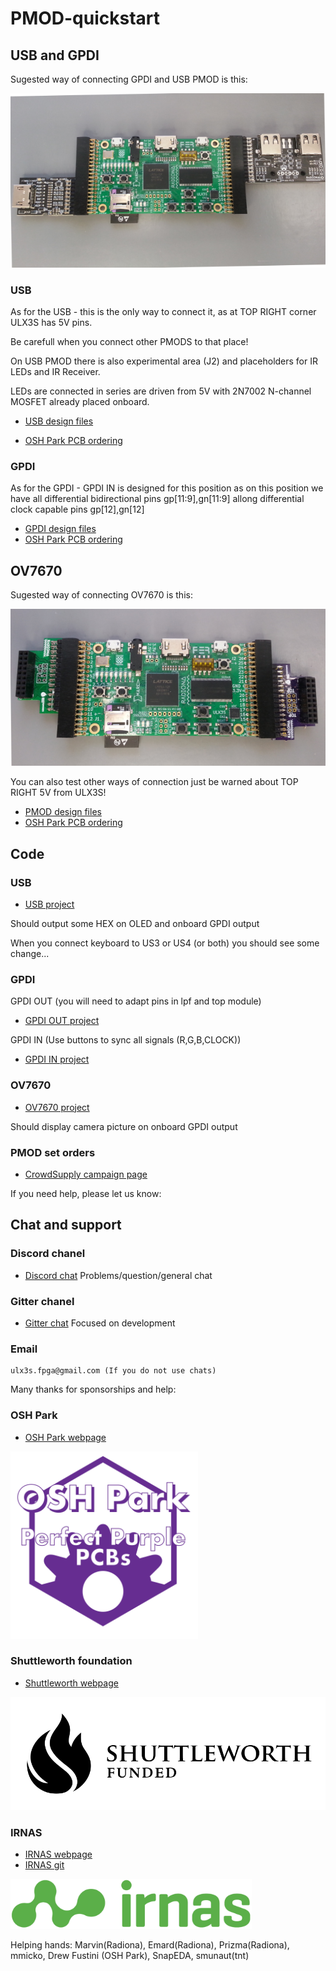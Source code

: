 # PMOD-quickstart

## USB and GPDI

Sugested way of connecting GPDI and USB PMOD is this:

![PMOD_USB_GPDI](pic/GPDI_USB.png)

### USB

As for the USB - this is the only way to connect it, as at TOP RIGHT corner ULX3S has 5V pins.

Be carefull when you connect other PMODS to that place!

On USB PMOD there is also experimental area (J2) and placeholders for IR LEDs and IR Receiver.

LEDs are connected in series are driven from 5V with 2N7002 N-channel MOSFET already placed onboard.

* [USB design files](hhttps://github.com/goran-mahovlic/ulx3s-PMOD/tree/master/USB)

* [OSH Park PCB ordering](https://oshpark.com/shared_projects/TgORPIvj)

### GPDI

As for the GPDI - GPDI IN is designed for this position as on this position we have all differential bidirectional pins gp[11:9],gn[11:9] allong differential clock capable pins gp[12],gn[12]

* [GPDI design files](https://github.com/goran-mahovlic/ulx3s-PMOD/tree/master/GPDI_ULX3S_PMOD)
* [OSH Park PCB ordering](https://oshpark.com/shared_projects/18Ev7IXp)

## OV7670

Sugested way of connecting OV7670 is this:

![PMOD_OV7670](pic/OV7670.png)

You can also test other ways of connection just be warned about TOP RIGHT 5V from ULX3S!

* [PMOD design files](https://github.com/goran-mahovlic/ulx3s-PMOD/tree/master/OV7670)
* [OSH Park PCB ordering](https://oshpark.com/shared_projects/qdydUa2Y)

## Code

### USB

* [USB project](https://github.com/emard/ulx3s-misc/tree/master/examples/usb/proj/lattice/ulx3s/usbhid_host)

Should output some HEX on OLED and onboard GPDI output

When you connect keyboard to US3 or US4 (or both) you should see some change...

### GPDI

GPDI OUT (you will need to adapt pins in lpf and top module)

* [GPDI OUT project](https://github.com/emard/ulx3s-misc/tree/master/examples/dvi)

GPDI IN (Use buttons to sync all signals (R,G,B,CLOCK))

* [GPDI IN project](https://github.com/emard/ulx3s-misc/tree/master/examples/dvi_in)

### OV7670

* [OV7670 project](https://github.com/emard/ulx3s-misc/tree/master/examples/ov7670_dvi/proj/ulx3s_ov7670_dvi)

Should display camera picture on onboard GPDI output

### PMOD set orders

* [CrowdSupply campaign page](https://www.crowdsupply.com/radiona/ulx3s)

If you need help, please let us know:

## Chat and support

### Discord chanel

* [Discord chat](https://discord.gg/qwMUk6W) Problems/question/general chat

### Gitter chanel

* [Gitter chat](https://gitter.im/ulx3s/Lobby) Focused on development

### Email

    ulx3s.fpga@gmail.com (If you do not use chats)

Many thanks for sponsorships and help:

### OSH Park

* [OSH Park webpage](https://oshpark.com/)

<img src="pic/HexLogo-Purple.svg" width="300" height="300"> 

### Shuttleworth foundation

* [Shuttleworth webpage](https://shuttleworthfoundation.org/)

![Shuttleworth](https://github.com/ShuttleworthFoundation/Logos/blob/master/Shuttleworth%20Funded/Shuttleworth%20Funded%20Black/Shuttleworth%20Funded.svg)

### IRNAS

* [IRNAS webpage](https://www.irnas.eu/)
* [IRNAS git](https://github.com/IRNAS)
	
<img src="https://github.com/IRNAS/smartparks-rhino-tracker-mechanics/blob/master/logo/irnas-logo.png" height="80">

Helping hands: Marvin(Radiona), Emard(Radiona), Prizma(Radiona), mmicko, Drew Fustini (OSH Park), SnapEDA, smunaut(tnt)